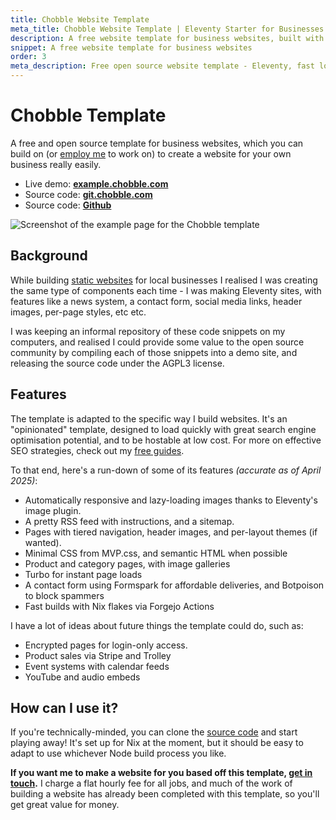 ```yaml
---
title: Chobble Website Template
meta_title: Chobble Website Template | Eleventy Starter for Businesses | Prestwich, Manchester
description: A free website template for business websites, built with Eleventy, Nix, Formspring and more
snippet: A free website template for business websites
order: 3
meta_description: Free open source website template - Eleventy, fast loading, SEO ready - clone it yourself or hire me to build on it - Manchester web developer
---
```


# Chobble Template

A free and open source template for business websites, which you can build on (or [employ me](/contact/) to work on) to create a website for your own business really easily.

- Live demo: **[example.chobble.com](https://example.chobble.com)**
- Source code: **[git.chobble.com](https://git.chobble.com/chobble/chobble-template/)**
- Source code: **[Github](https://github.com/chobble-mirror/chobble-template/)**

![Screenshot of the example page for the Chobble template](/assets/examples/template.png)

## Background

While building [static websites](/services/static-websites/) for local businesses I realised I was creating the same type of components each time - I was making Eleventy sites, with features like a news system, a contact form, social media links, header images, per-page styles, etc etc.

I was keeping an informal repository of these code snippets on my computers, and realised I could provide some value to the open source community by compiling each of those snippets into a demo site, and releasing the source code under the AGPL3 license.

## Features

The template is adapted to the specific way I build websites. It's an "opinionated" template, designed to load quickly with great search engine optimisation potential, and to be hostable at low cost. For more on effective SEO strategies, check out my [free guides](/guides/).

To that end, here's a run-down of some of its features _(accurate as of April 2025)_:

- Automatically responsive and lazy-loading images thanks to Eleventy's image plugin.
- A pretty RSS feed with instructions, and a sitemap.
- Pages with tiered navigation, header images, and per-layout themes (if wanted).
- Minimal CSS from MVP.css, and semantic HTML when possible
- Product and category pages, with image galleries
- Turbo for instant page loads
- A contact form using Formspark for affordable deliveries, and Botpoison to block spammers
- Fast builds with Nix flakes via Forgejo Actions

I have a lot of ideas about future things the template could do, such as:

- Encrypted pages for login-only access.
- Product sales via Stripe and Trolley
- Event systems with calendar feeds
- YouTube and audio embeds

## How can I use it?

If you're technically-minded, you can clone the [source code](https://git.chobble.com/chobble/chobble-template/) and start playing away! It's set up for Nix at the moment, but it should be easy to adapt to use whichever Node build process you like.

**If you want me to make a website for you based off this template, [get in touch](/contact/).** I charge a flat hourly fee for all jobs, and much of the work of building a website has already been completed with this template, so you'll get great value for money.

